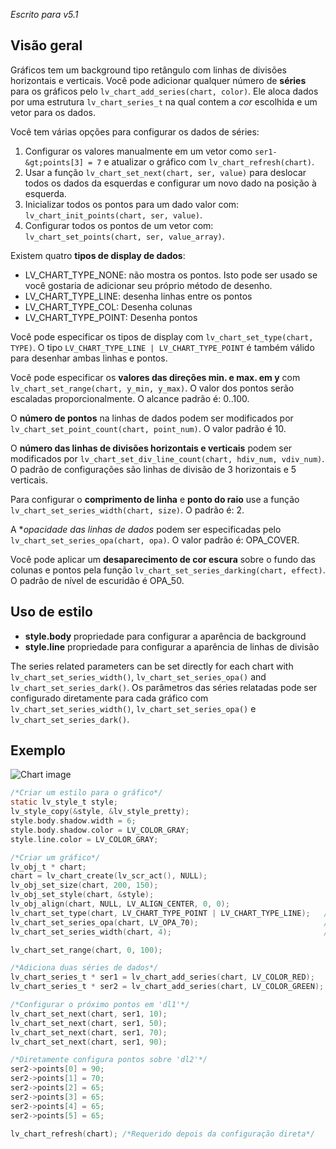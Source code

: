 _Escrito para v5.1_

## Visão geral

Gráficos tem um background tipo retângulo com linhas de divisões horizontais e verticais. Você pode adicionar qualquer número de **séries** para os gráficos pelo `lv_chart_add_series(chart, color)`. Ele aloca dados por uma estrutura `lv_chart_series_t` na qual contem a _cor_ escolhida e um vetor para os dados.

Você tem várias opções para configurar os dados de séries:

1. Configurar os valores manualmente em um vetor como `ser1-&gt;points[3] = 7` e atualizar o gráfico com `lv_chart_refresh(chart)`.
2. Usar a função `lv_chart_set_next(chart, ser, value)` para deslocar todos os dados da esquerdas e configurar um novo dado na posição à esquerda.
3. Inicializar todos os pontos para um dado valor com: `lv_chart_init_points(chart, ser, value)`.
4. Configurar todos os pontos de um vetor com: `lv_chart_set_points(chart, ser, value_array)`.

Existem quatro **tipos de display de dados**:

- LV_CHART_TYPE_NONE: não mostra os pontos. Isto pode ser usado se você gostaria de adicionar seu próprio método de desenho.
- LV_CHART_TYPE_LINE: desenha linhas entre os pontos
- LV_CHART_TYPE_COL: Desenha colunas
- LV_CHART_TYPE_POINT: Desenha pontos

Você pode especificar os tipos de display com `lv_chart_set_type(chart, TYPE)`. O tipo `LV_CHART_TYPE_LINE | LV_CHART_TYPE_POINT` é também válido para desenhar ambas linhas e pontos.

Você pode especificar os **valores das direções min. e max. em y** com `lv_chart_set_range(chart, y_min, y_max)`. O valor dos pontos serão escaladas proporcionalmente. O alcance padrão é: 0..100.

O **número de pontos** na linhas de dados podem ser modificados por `lv_chart_set_point_count(chart, point_num)`. O valor padrão é 10.

O **número das linhas de divisões horizontais e verticais** podem ser modificados por `lv_chart_set_div_line_count(chart, hdiv_num, vdiv_num)`. O padrão de configurações são linhas de divisão de 3 horizontais e 5 verticais.

Para configurar o **comprimento de linha** e **ponto do raio** use a função `lv_chart_set_series_width(chart, size)`. O padrão é: 2.

A *_opacidade das linhas de dados_ podem ser especificadas pelo `lv_chart_set_series_opa(chart, opa)`. O valor padrão é: OPA_COVER.

Você pode aplicar um **desaparecimento de cor escura** sobre o fundo das colunas e pontos pela função `lv_chart_set_series_darking(chart, effect)`. O padrão de nível de escuridão é OPA_50.

## Uso de estilo

- **style.body** propriedade para configurar a aparência de background
- **style.line** propriedade para configurar a aparência de linhas de divisão

The series related parameters can be set directly for each chart with `lv_chart_set_series_width()`, `lv_chart_set_series_opa()` and  `lv_chart_set_series_dark()`.
Os parâmetros das séries relatadas pode ser configurado diretamente para cada gráfico com `lv_chart_set_series_width()`, `lv_chart_set_series_opa()` e  `lv_chart_set_series_dark()`.

## Exemplo

![Chart image](http://docs.littlevgl.com/img/chart-lv_chart.png)

```c
/*Criar um estilo para o gráfico*/
static lv_style_t style;
lv_style_copy(&style, &lv_style_pretty);
style.body.shadow.width = 6;
style.body.shadow.color = LV_COLOR_GRAY;
style.line.color = LV_COLOR_GRAY;

/*Criar um gráfico*/
lv_obj_t * chart;
chart = lv_chart_create(lv_scr_act(), NULL);
lv_obj_set_size(chart, 200, 150);
lv_obj_set_style(chart, &style);
lv_obj_align(chart, NULL, LV_ALIGN_CENTER, 0, 0);
lv_chart_set_type(chart, LV_CHART_TYPE_POINT | LV_CHART_TYPE_LINE);   /*Mostra linhas e pontos também*/
lv_chart_set_series_opa(chart, LV_OPA_70);                            /*Opacidade da séries de dados*/
lv_chart_set_series_width(chart, 4);                                  /*Comprimento da linha e o ponto de radio*/

lv_chart_set_range(chart, 0, 100);

/*Adiciona duas séries de dados*/
lv_chart_series_t * ser1 = lv_chart_add_series(chart, LV_COLOR_RED);
lv_chart_series_t * ser2 = lv_chart_add_series(chart, LV_COLOR_GREEN);

/*Configurar o próximo pontos em 'dl1'*/
lv_chart_set_next(chart, ser1, 10);
lv_chart_set_next(chart, ser1, 50);
lv_chart_set_next(chart, ser1, 70);
lv_chart_set_next(chart, ser1, 90);

/*Diretamente configura pontos sobre 'dl2'*/
ser2->points[0] = 90;
ser2->points[1] = 70;
ser2->points[2] = 65;
ser2->points[3] = 65;
ser2->points[4] = 65;
ser2->points[5] = 65;

lv_chart_refresh(chart); /*Requerido depois da configuração direta*/
```
